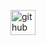 
[<img src='https://cdn.jsdelivr.net/npm/simple-icons@3.0.1/icons/github.svg' alt='github' height='40'>](https://github.com/PrizraKA) 
